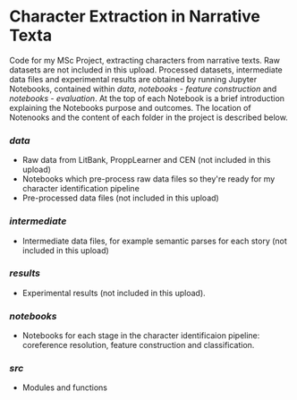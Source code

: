 # Character Extraction in Narrative Texta
Code for my MSc Project, extracting characters from narrative texts. Raw datasets are not included in this upload. Processed datasets, intermediate data files and experimental results are obtained by running Jupyter Notebooks, contained within *data*, *notebooks - feature construction* and *notebooks - evaluation*. At the top of each Notebook is a brief introduction explaining the Notebooks purpose and outcomes. The location of Notenooks and the content of each folder in the project is described below. 

### *data*
- Raw data from LitBank, ProppLearner and CEN (not included in this upload)
- Notebooks which pre-process raw data files so they're ready for my character identification pipeline
- Pre-processed data files (not included in this upload)

### *intermediate*
- Intermediate data files, for example semantic parses for each story (not included in this upload)

### *results*
- Experimental results (not included in this upload).

### *notebooks*
- Notebooks for each stage in the character identificaion pipeline: coreference resolution, feature construction and classification.

### *src*
- Modules and functions 
